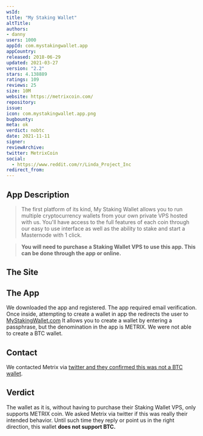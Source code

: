 ```yaml
---
wsId: 
title: "My Staking Wallet"
altTitle: 
authors:
- danny
users: 1000
appId: com.mystakingwallet.app
appCountry: 
released: 2018-06-29
updated: 2021-03-27
version: "2.2"
stars: 4.138889
ratings: 109
reviews: 25
size: 10M
website: https://metrixcoin.com/
repository: 
issue: 
icon: com.mystakingwallet.app.png
bugbounty: 
meta: ok
verdict: nobtc
date: 2021-11-11
signer: 
reviewArchive:
twitter: MetrixCoin
social:
  - https://www.reddit.com/r/Linda_Project_Inc
redirect_from:
---
```


## App Description

> The first platform of its kind, My Staking Wallet allows you to run multiple cryptocurrency wallets from your own private VPS hosted with us. You'll have access to the full features of each coin through our easy to use interface as well as the ability to stake and start a Masternode with 1 click.

> **You will need to purchase a Staking Wallet VPS to use this app. This can be done through the app or online.**

## The Site

## The App

We downloaded the app and registered. The app required email verification. Once inside, attempting to create a wallet in app the redirects the user to [MyStakingWallet.com](https://mystakingwallet.com) It allows you to create a wallet by entering a passphrase, but the denomination in the app is METRIX. We were not able to create a BTC wallet.

## Contact

We contacted Metrix via [twitter and they confirmed this was not a BTC wallet](https://twitter.com/BitcoinWalletz/status/1455777890788732932).

## Verdict

The wallet as it is, without having to purchase their Staking Wallet VPS, only supports METRIX coin. We asked Metrix via twitter if this was really their intended behavior. Until such time they reply or point us in the right direction, this wallet **does not support BTC.**
